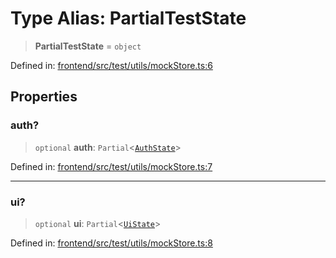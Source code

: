 # Type Alias: PartialTestState

> **PartialTestState** = `object`

Defined in: [frontend/src/test/utils/mockStore.ts:6](https://github.com/lsendel/sass/blob/ca8b2b87627589617e0de57047e1f50d53e78078/frontend/src/test/utils/mockStore.ts#L6)

## Properties

### auth?

> `optional` **auth**: `Partial`\<[`AuthState`](../../../../store/slices/authSlice/type-aliases/AuthState.md)\>

Defined in: [frontend/src/test/utils/mockStore.ts:7](https://github.com/lsendel/sass/blob/ca8b2b87627589617e0de57047e1f50d53e78078/frontend/src/test/utils/mockStore.ts#L7)

***

### ui?

> `optional` **ui**: `Partial`\<[`UiState`](../../../../store/slices/uiSlice/type-aliases/UiState.md)\>

Defined in: [frontend/src/test/utils/mockStore.ts:8](https://github.com/lsendel/sass/blob/ca8b2b87627589617e0de57047e1f50d53e78078/frontend/src/test/utils/mockStore.ts#L8)

